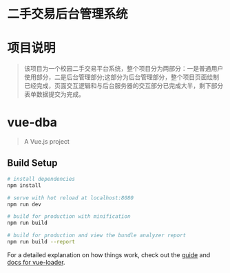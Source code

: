 二手交易后台管理系统
=======

# 项目说明
>该项目为一个校园二手交易平台系统，整个项目分为两部分：一是普通用户使用部分，二是后台管理部分;这部分为后台管理部分，整个项目页面绘制已经完成，页面交互逻辑和与后台服务器的交互部分已完成大半，剩下部分表单数据提交为完成。

# vue-dba

> A Vue.js project

## Build Setup

``` bash
# install dependencies
npm install

# serve with hot reload at localhost:8080
npm run dev

# build for production with minification
npm run build

# build for production and view the bundle analyzer report
npm run build --report
```

For a detailed explanation on how things work, check out the [guide](http://vuejs-templates.github.io/webpack/) and [docs for vue-loader](http://vuejs.github.io/vue-loader).
